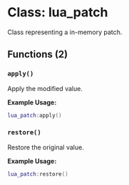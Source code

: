 # Class: lua_patch

Class representing a in-memory patch.

## Functions (2)

### `apply()`

Apply the modified value.

**Example Usage:**

```lua
lua_patch:apply()
```

### `restore()`

Restore the original value.

**Example Usage:**

```lua
lua_patch:restore()
```
